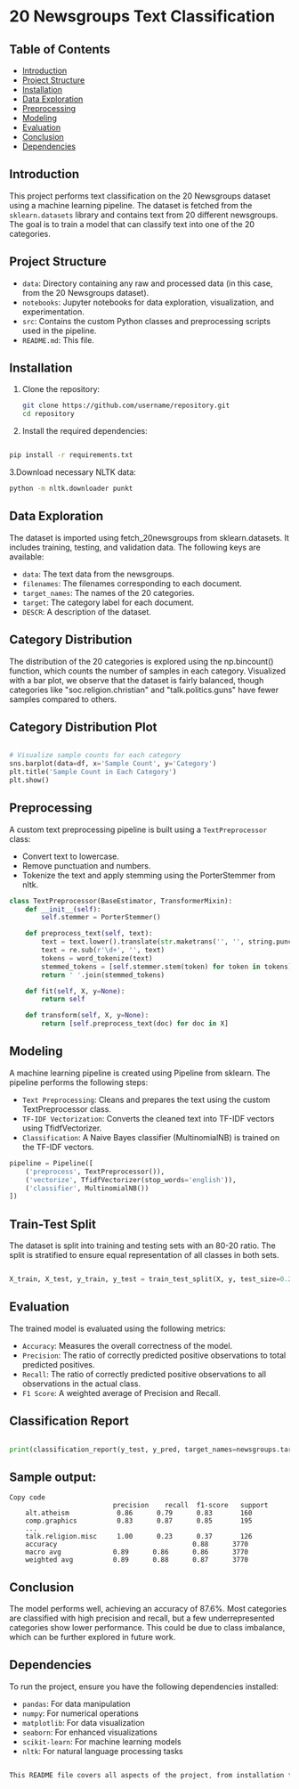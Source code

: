 # 20 Newsgroups Text Classification

## Table of Contents
- [Introduction](#introduction)
- [Project Structure](#project-structure)
- [Installation](#installation)
- [Data Exploration](#data-exploration)
- [Preprocessing](#preprocessing)
- [Modeling](#modeling)
- [Evaluation](#evaluation)
- [Conclusion](#conclusion)
- [Dependencies](#dependencies)

## Introduction
This project performs text classification on the 20 Newsgroups dataset using a machine learning pipeline. The dataset is fetched from the `sklearn.datasets` library and contains text from 20 different newsgroups. The goal is to train a model that can classify text into one of the 20 categories.

## Project Structure
- `data`: Directory containing any raw and processed data (in this case, from the 20 Newsgroups dataset).
- `notebooks`: Jupyter notebooks for data exploration, visualization, and experimentation.
- `src`: Contains the custom Python classes and preprocessing scripts used in the pipeline.
- `README.md`: This file.

## Installation
1. Clone the repository:
   ```bash
   git clone https://github.com/username/repository.git
   cd repository
   ```
2. Install the required dependencies:
```bash

pip install -r requirements.txt
```
3.Download necessary NLTK data:
```bash
python -m nltk.downloader punkt
```
## Data Exploration
The dataset is imported using fetch_20newsgroups from sklearn.datasets. It includes training, testing, and validation data. The following keys are available:

- `data`: The text data from the newsgroups.
- `filenames`: The filenames corresponding to each document.
- `target_names`: The names of the 20 categories.
- `target`: The category label for each document.
- `DESCR`: A description of the dataset.
## Category Distribution
The distribution of the 20 categories is explored using the np.bincount() function, which counts the number of samples in each category. Visualized with a bar plot, we observe that the dataset is fairly balanced, though categories like "soc.religion.christian" and "talk.politics.guns" have fewer samples compared to others.

## Category Distribution Plot
```python

# Visualize sample counts for each category
sns.barplot(data=df, x='Sample Count', y='Category')
plt.title('Sample Count in Each Category')
plt.show()
```
## Preprocessing
A custom text preprocessing pipeline is built using a `TextPreprocessor` class:

- Convert text to lowercase.
- Remove punctuation and numbers.
- Tokenize the text and apply stemming using the PorterStemmer from nltk.
```python
class TextPreprocessor(BaseEstimator, TransformerMixin):
    def __init__(self):
        self.stemmer = PorterStemmer()

    def preprocess_text(self, text):
        text = text.lower().translate(str.maketrans('', '', string.punctuation))
        text = re.sub(r'\d+', '', text)
        tokens = word_tokenize(text)
        stemmed_tokens = [self.stemmer.stem(token) for token in tokens]
        return ' '.join(stemmed_tokens)

    def fit(self, X, y=None):
        return self

    def transform(self, X, y=None):
        return [self.preprocess_text(doc) for doc in X]
```
## Modeling
A machine learning pipeline is created using Pipeline from sklearn. The pipeline performs the following steps:

- `Text Preprocessing`: Cleans and prepares the text using the custom TextPreprocessor class.
- `TF-IDF Vectorization`: Converts the cleaned text into TF-IDF vectors using TfidfVectorizer.
- `Classification`: A Naive Bayes classifier (MultinomialNB) is trained on the TF-IDF vectors.
```python
pipeline = Pipeline([
    ('preprocess', TextPreprocessor()),
    ('vectorize', TfidfVectorizer(stop_words='english')),
    ('classifier', MultinomialNB())
])
```
## Train-Test Split
The dataset is split into training and testing sets with an 80-20 ratio. The split is stratified to ensure equal representation of all classes in both sets.

```python

X_train, X_test, y_train, y_test = train_test_split(X, y, test_size=0.2, stratify=y)
```
## Evaluation
The trained model is evaluated using the following metrics:

- `Accuracy`: Measures the overall correctness of the model.
- `Precision`: The ratio of correctly predicted positive observations to total predicted positives.
- `Recall`: The ratio of correctly predicted positive observations to all observations in the actual class.
- `F1 Score`: A weighted average of Precision and Recall.
## Classification Report
```python

print(classification_report(y_test, y_pred, target_names=newsgroups.target_names))
```
## Sample output:

```plaintext
Copy code
                          precision    recall  f1-score   support
    alt.atheism            0.86      0.79      0.83       160
    comp.graphics          0.83      0.87      0.85       195
    ...
    talk.religion.misc     1.00      0.23      0.37       126
    accuracy                                  0.88      3770
    macro avg             0.89      0.86      0.86      3770
    weighted avg          0.89      0.88      0.87      3770
```
## Conclusion
The model performs well, achieving an accuracy of 87.6%. Most categories are classified with high precision and recall, but a few underrepresented categories show lower performance. This could be due to class imbalance, which can be further explored in future work.

## Dependencies
To run the project, ensure you have the following dependencies installed:

- `pandas`: For data manipulation
- `numpy`: For numerical operations
- `matplotlib`: For data visualization
- `seaborn`: For enhanced visualizations
- `scikit-learn`: For machine learning models
- `nltk`: For natural language processing tasks
```css

This README file covers all aspects of the project, from installation to evaluation.
```

